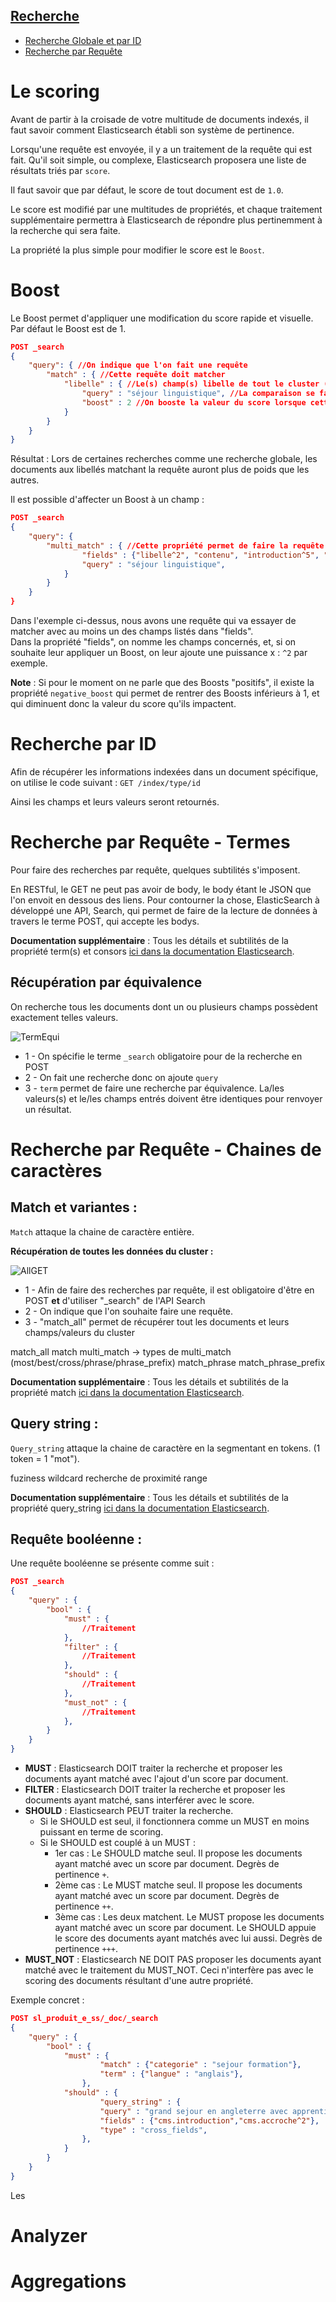 ## [Recherche](#user-content-recherche)
*  [Recherche Globale et par ID](#user-content-globale-et-par-id)
*  [Recherche par Requête](#user-content-par-requête)

# Le scoring

Avant de partir à la croisade de votre multitude de documents indexés, il faut savoir comment Elasticsearch établi son système de pertinence. 

Lorsqu'une requête est envoyée, il y a un traitement de la requête qui est fait. Qu'il soit simple, ou complexe, Elasticsearch proposera une liste de résultats triés par `score`.

Il faut savoir que par défaut, le score de tout document est de `1.0`. 

Le score est modifié par une multitudes de propriétés, et chaque traitement supplémentaire permettra à Elasticsearch de répondre plus pertinemment à la recherche qui sera faite. 

La propriété la plus simple pour modifier le score est le `Boost`.

# Boost

Le Boost permet d'appliquer une modification du score rapide et visuelle.   
Par défaut le Boost est de 1.
```json
POST _search
{
    "query": { //On indique que l'on fait une requête
        "match" : { //Cette requête doit matcher
            "libelle" : { //Le(s) champ(s) libelle de tout le cluster (voir l'url)
                "query" : "séjour linguistique", //La comparaison se fait avec cette requête textuelle
                "boost" : 2 //On booste la valeur du score lorsque cette requête matche
            }
        }
    }
}
```
Résultat : Lors de certaines recherches comme une recherche globale, les documents aux libellés matchant la requête auront plus de poids que les autres. 

Il est possible d'affecter un Boost à un champ :
```json
POST _search
{
    "query": {
        "multi_match" : { //Cette propriété permet de faire la requête sur plusieurs champs
                "fields" : {"libelle^2", "contenu", "introduction^5", "accroche^10", "intitule"},
                "query" : "séjour linguistique",
            }
        }
    }
}
```
Dans l'exemple ci-dessus, nous avons une requête qui va essayer de matcher avec au moins un des champs listés dans "fields".  
Dans la propriété "fields", on nomme les champs concernés, et, si on souhaite leur appliquer un Boost, on leur ajoute une puissance x : `^2` par exemple. 

**Note** : Si pour le moment on ne parle que des Boosts "positifs", il existe la propriété `negative_boost` qui permet de rentrer des Boosts inférieurs à 1, et qui diminuent donc la valeur du score qu'ils impactent.

# Recherche par ID

Afin de récupérer les informations indexées dans un document spécifique, on utilise le code suivant : `GET /index/type/id`

Ainsi les champs et leurs valeurs seront retournés. 

# Recherche par Requête - Termes

Pour faire des recherches par requête, quelques subtilités s'imposent. 

En RESTful, le GET ne peut pas avoir de body, le body étant le JSON que l'on envoit en dessous des liens. Pour contourner la chose, ElasticSearch à développé une API, Search, qui permet de faire de la lecture de données à travers le terme POST, qui accepte les bodys. 

**Documentation supplémentaire** : Tous les détails et subtilités de la propriété term(s) et consors [ici dans la documentation Elasticsearch](https://www.elastic.co/guide/en/elasticsearch/reference/current/term-level-queries.html).

## Récupération par équivalence

On recherche tous les documents dont un ou plusieurs champs possèdent exactement telles valeurs.

![TermEqui](../images/TermEqui.png)

*  1 - On spécifie le terme `_search` obligatoire pour de la recherche en POST
*  2 - On fait une recherche donc on ajoute `query`
*  3 - `term` permet de faire une recherche par équivalence. La/les valeurs(s) et le/les champs entrés doivent être identiques pour renvoyer un résultat. 

# Recherche par Requête - Chaines de caractères

## Match et variantes :

`Match` attaque la chaine de caractère entière.

**Récupération de toutes les données du cluster :**

![AllGET](../images/AllGET.png)

*  1 - Afin de faire des recherches par requête, il est obligatoire d'être en POST **et** d'utiliser "_search" de l'API Search
*  2 - On indique que l'on souhaite faire une requête.
*  3 - "match_all" permet de récupérer tout les documents et leurs champs/valeurs du cluster

match_all
match
multi_match -> types de multi_match (most/best/cross/phrase/phrase_prefix)
match_phrase
match_phrase_prefix

**Documentation supplémentaire** : Tous les détails et subtilités de la propriété match [ici dans la documentation Elasticsearch](https://www.elastic.co/guide/en/elasticsearch/reference/current/full-text-queries.html).
## Query string :

`Query_string` attaque la chaine de caractère en la segmentant en tokens. (1 token = 1 "mot").

fuziness
wildcard
recherche de proximité
range

**Documentation supplémentaire** : Tous les détails et subtilités de la propriété query_string [ici dans la documentation Elasticsearch](https://www.elastic.co/guide/en/elasticsearch/reference/current/query-dsl-query-string-query.html).


## Requête booléenne :

Une requête booléenne se présente comme suit : 
```json
POST _search
{
    "query" : {
        "bool" : {
            "must" : {
                //Traitement
            },
            "filter" : {
                //Traitement
            },
            "should" : {
                //Traitement
            },
            "must_not" : {
                //Traitement
            },
        }
    }
}
```

* **MUST** : Elasticsearch DOIT traiter la recherche et proposer les documents ayant matché avec l'ajout d'un score par document.
* **FILTER** : Elasticsearch DOIT traiter la recherche et proposer les documents ayant matché, sans interférer avec le score. 
* **SHOULD** :  Elasticsearch PEUT traiter la recherche.
    * Si le SHOULD est seul, il fonctionnera comme un MUST en moins puissant en terme de scoring. 
    * Si le SHOULD est couplé à un MUST :
        * 1er cas : Le SHOULD matche seul. Il propose les documents ayant matché avec un score par document. Degrès de pertinence `+`.
        * 2ème cas : Le MUST matche seul. Il propose les documents ayant matché avec un score par document.  Degrès de pertinence `++`.
        * 3ème cas : Les deux matchent. Le MUST propose les documents ayant matché avec un score par document. Le SHOULD appuie le score des documents ayant matchés avec lui aussi.  Degrès de pertinence `+++`.
* **MUST_NOT** : Elasticsearch NE DOIT PAS proposer les documents ayant matché avec le traitement du MUST_NOT. Ceci n'interfère pas avec le scoring des documents résultant d'une autre propriété.
   
Exemple concret : 

```json
POST sl_produit_e_ss/_doc/_search
{
    "query" : {
        "bool" : {
            "must" : {
                    "match" : {"categorie" : "sejour formation"},
                    "term" : {"langue" : "anglais"},
                },
            "should" : { 
                    "query_string" : { 
                    "query" : "grand sejour en angleterre avec apprentissage de la langue", 
                    "fields" : {"cms.introduction","cms.accroche^2"}, 
                    "type" : "cross_fields",
                },
            }
        }
    }
}
```

Les 

# Analyzer

# Aggregations
